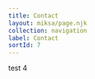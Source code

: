 ```yaml
---
title: Contact
layout: miksa/page.njk
collection: navigation
label: Contact
sortId: 7
---
```


test 4
